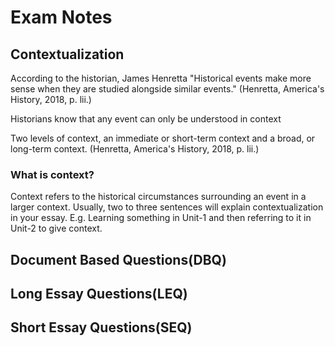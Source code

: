 # <span id="c">Exam Notes</span>


## <span id="sc">Contextualization</span>

According to the historian, James Henretta "Historical events make more sense when they are studied alongside similar events."
(Henretta, America's History, 2018, p. lii.)

Historians know that any event can only be understood in context

Two levels of context, an immediate or short-term context and a broad, or long-term context.
(Henretta, America's History, 2018, p. lii.)

### <span id="sec">What is context?</span>

<span id="i">Context refers to the historical circumstances surrounding an event in a larger context.</span>  Usually, two to three sentences will explain contextualization in your essay. E.g. Learning something in Unit-1 and then referring to it in Unit-2 to give <span id="i">context</span>.

## <span id="sc">Document Based Questions(DBQ)</span>

## <span id="sc">Long Essay Questions(LEQ)</span>

## <span id="sc">Short Essay Questions(SEQ)</span>
